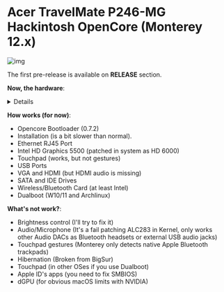 # Acer TravelMate P246-MG Hackintosh OpenCore (Monterey 12.x)

![img](https://i.imgur.com/JuBncyJ.png)

The first pre-release is available on **RELEASE** section.

**Now, the hardware**:

<details>

Hardware | Model
--- |:--:
CPU | i7 5500U 2 Cores/4 Threads@2,4Ghz
iGPU| Intel HD Graphics 5500
Audio Card | Realtek ALC283
dGPU | NVIDIA GeForce 820M (Not supported on MacOS)
WLAN Card | Intel Dual Band AC 3160 (From E5-471G)
Ethernet | Realtek RTL8111
---

</details>

**How works (for now)**:
- Opencore Bootloader (0.7.2)
- Installation (is a bit slower than normal).
- Ethernet RJ45 Port
- Intel HD Graphics 5500 (patched in system as HD 6000)
- Touchpad (works, but not gestures)
- USB Ports
- VGA and HDMI (but HDMI audio is missing)
- SATA and IDE Drives
- Wireless/Bluetooth Card (at least Intel)
- Dualboot (W10/11 and Archlinux)

**What's not work?**:
- Brightness control (I'll try to fix it)
- Audio/Microphone (It's a fail patching ALC283 in Kernel, only works other Audio DACs as Bluetooth headsets or external USB audio jacks)
- Touchpad gestures (Monterey only detects native Apple Bluetooth trackpads)
- Hibernation (Broken from BigSur)
- Touchpad (in other OSes if you use Dualboot)
- Apple ID's apps (you need to fix SMBIOS)
- dGPU (for obvious macOS limits with NVIDIA)
 
